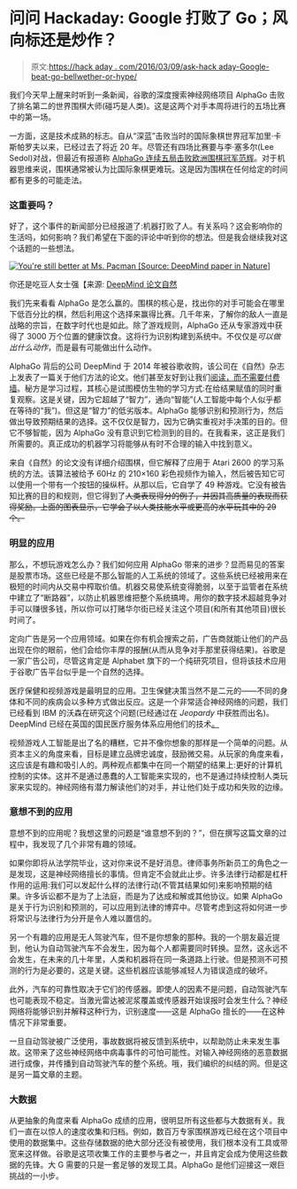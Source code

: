 # 问问 Hackaday: Google 打败了 Go；风向标还是炒作？

> 原文:[https://hack aday . com/2016/03/09/ask-hack aday-Google-beat-go-bellwether-or-hype/](https://hackaday.com/2016/03/09/ask-hackaday-google-beat-go-bellwether-or-hype/)

我们今天早上醒来时听到一条新闻，谷歌的深度搜索神经网络项目 AlphaGo 击败了排名第二的世界围棋大师(碰巧是人类)。这是这两个对手本周将进行的五场比赛中的第一场。

一方面，这是技术成熟的标志。自从“深蓝”击败当时的国际象棋世界冠军加里·卡斯帕罗夫以来，已经过去了将近 20 年。尽管还有四场比赛要与李·塞多尔(Lee Sedol)对战，但最近有报道称 [AlphaGo 连续五局击败欧洲围棋冠军范辉](http://www.nature.com/news/google-ai-algorithm-masters-ancient-game-of-go-1.19234)。对于机器思维来说，围棋通常被认为比国际象棋更难玩。这是因为围棋在任何给定的时间都有更多的可能走法。

### 这重要吗？

好了，这个事件的新闻部分已经报道了:机器打败了人。有关系吗？这会影响你的生活吗，如何影响？我们希望在下面的评论中听到你的想法。但是我会继续我对这个话题的一些想法。

[![You're still better at Ms. Pacman [Source: DeepMind paper in Nature]](../Images/d063d2c1307fec425eda357658aafe23.png)](https://hackaday.com/wp-content/uploads/2016/03/deepmind-atari2600-machine-learning.jpg) 

你还是吃豆人女士强【来源: [DeepMind 论文自然](https://storage.googleapis.com/deepmind-data/assets/papers/DeepMindNature14236Paper.pdf)

我们先来看看 AlphaGo 是怎么赢的。围棋的核心是，找出你的对手可能会在哪里下低百分比的棋，然后利用这个选择来赢得比赛。几千年来，了解你的敌人一直是战略的宗旨，在数字时代也是如此。除了游戏规则，AlphaGo 还从专家游戏中获得了 3000 万个位置的健康饮食。这将行为识别构建到系统中。不仅仅是*可以做出什么动作*，而是最有可能做出什么动作。

AlphaGo 背后的公司 DeepMind 于 2014 年被谷歌收购，该公司在《自然》杂志上发表了一篇关于他们方法的论文。他们甚至友好到让我们[阅读，而不需要付费墙](https://storage.googleapis.com/deepmind-data/assets/papers/DeepMindNature14236Paper.pdf)。秘方是学习过程，其核心是试图模仿生物的学习方式:在给结果赋值的同时重复观察。这是关键，因为它超越了“智力”，通向“智能”(人工智能中每个人似乎都在等待的“我”)。但这是“智力”的低劣版本。AlphaGo 能够识别和预测行为，然后做出导致预期结果的选择。这不仅仅是智力，因为它确实重视对手决策的目的。但它不够智能，因为 AlphaGo 没有意识到它检测到的目的。在我看来，这正是我们所需要的。真正成功的机器学习将能够从有时不合理的输入中找到意义。

来自《自然》的论文没有详细介绍围棋，但它解释了应用于 Atari 2600 的学习系统的方法。该算法被给予 60Hz 的 210×160 彩色视频作为输入，然后被告知它可以使用一个带有一个按钮的操纵杆。从那以后，它自学了 49 种游戏。它没有被告知比赛的目的和规则，但它得到了~~人类表现得分的例子，并因其高质量的表现而获得奖励。上面的图表显示，它学会了以人类技能水平或更高的水平玩其中的 29 个。~~

### 明显的应用

那么，不想玩游戏怎么办？我们如何应用 AlphaGo 带来的进步？显而易见的答案是股票市场。这些已经是不那么智能的人工系统的领域了。这些系统已经被用来在极短的时间内从交易中榨取价值。机器交易使系统变得脆弱，以至于监管者在系统中建立了“断路器”，以防止机器思维把整个系统搞垮。用你的数字技术超越竞争对手可以赚很多钱，所以你可以打赌华尔街已经关注这个项目(和所有其他项目)很长时间了。

定向广告是另一个应用领域。如果在你有机会搜索之前，广告商就能让他们的产品出现在你的眼前，他们会给你丰厚的报酬(从而从竞争对手那里获得结果)。谷歌是一家广告公司，尽管这肯定是 Alphabet 旗下的一个纯研究项目，但将该技术应用于谷歌广告平台似乎是一个自然的选择。

医疗保健和视频游戏是最明显的应用。卫生保健决策当然不是二元的——不同的身体和不同的疾病会以多种方式做出反应。这是一个非常适合神经网络的问题，我们已经看到 IBM 的沃森在研究这个问题(已经通过在 *Jeopardy* 中获胜而出名)。DeepMind 已经在英国的国民医疗服务体系应用他们的技术[。](https://deepmind.com/health.html)

视频游戏人工智能是出了名的糟糕，它并不像你想象的那样是一个简单的问题。从资本主义的角度来看，目标是建立品牌忠诚度，鼓励微交易。从玩家的角度来看，这应该是有趣和吸引人的。两种观点都集中在同一个期望的结果上:更好的计算机控制的实体。这并不是通过愚蠢的人工智能来实现的，也不是通过持续控制人类玩家来实现的。神经网络有潜力解读他们的对手，并让他们处于成功和失败的边缘。

### 意想不到的应用

意想不到的应用呢？我想这里的问题是“谁意想不到的？”，但在撰写这篇文章的过程中，我发现了几个非常有趣的领域。

如果你即将从法学院毕业，这对你来说不是好消息。律师事务所新员工的角色之一是发现，这是神经网络擅长的事情。但肯定不会就此止步。许多法律行动都是杠杆作用的运用:我们可以发起什么样的法律行动(不管其结果如何)来影响预期的结果。许多诉讼都不是为了上法庭，而是为了达成和解或其他协议。如果 AlphaGo 是关于行为识别和预测的，可以应用到法律的博弈中。尽管考虑到这将如何进一步将常识与法律行为分开是令人难以置信的。

另一个有趣的应用是无人驾驶汽车，但不是你想象的那种。我的一个朋友最近提到，他认为自动驾驶汽车不会发生，因为每个人都需要同时转换。显然，这永远不会发生，在未来的几十年里，人类和机器将在同一条道路上行驶。但是预测不可预测的行为是必要的，这是关键。这些机器应该能够减轻人为错误造成的破坏。

此外，汽车的可靠性取决于它们的传感器。即使人的因素不是问题，自动驾驶汽车也可能表现不稳定。当激光雷达被泥浆覆盖或传感器开始误报时会发生什么？神经网络将能够识别并解释这种行为，识别速度——这是 AlphaGo 擅长的——在这种情况下非常重要。

一旦自动驾驶被广泛使用，事故数据将被反馈到系统中，以帮助防止未来发生事故。这带来了这些神经网络中病毒事件的可怕可能性。对输入神经网络的恶意数据进行成像，并传播到自动驾驶汽车的整个系统。哦，我们编织的纠结的网。但是这是另一篇文章的主题。

### 大数据

从更抽象的角度来看 AlphaGo 成绩的应用，很明显所有这些都与大数据有关。我们一直在以惊人的速度收集和归档。例如，数百万专家围棋游戏已经在这个项目中使用的数据集中。这些存储数据的绝大部分还没有被使用，我们根本没有工具或带宽来这样做。谷歌是这项收集工作的主要参与者之一，并且肯定会成为使用这些数据的先锋。大 G 需要的只是一套足够的发现工具。AlphaGo 是他们迎接这一艰巨挑战的一小步。